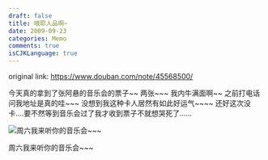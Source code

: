 ```yaml
---
draft: false
title: 哦耶人品啊~
date: 2009-09-23
categories: Memo
comments: true
isCJKLanguage: true
---
```


original link: https://www.douban.com/note/45568500/

今天真的拿到了张阿悬的音乐会的票子~~ 两张~~~
我内牛满面啊~~ 之前打电话问我地址是真的哇~~~
没想到我这种卡人居然有如此好运气~~~~
还好这次没卡....要不然等到音乐会过了我才收到票子不就想哭死了......

![周六我来听你的音乐会~~~](https://static.zhuzi.dev/2009/09/p45568500-2.jpg)

周六我来听你的音乐会~~~
